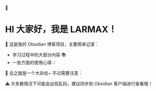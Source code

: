 <div class="relative overflow-hidden rounded-2xl border-2 border-blue-200 shadow-lg transition-all duration-300 hover:shadow-xl md:p-8 p-6 bg-gradient-to-br from-blue-50 to-indigo-50"> <!-- 装饰性边框元素 --> <div class="absolute -top-1 -left-1 w-10 h-10 border-t-2 border-l-2 border-blue-500 rounded-br-lg"></div> <div class="absolute -bottom-1 -right-1 w-10 h-10 border-b-2 border-r-2 border-blue-500 rounded-tl-lg"></div> <div class="flex flex-col sm:flex-row items-start sm:items-center gap-3 mb-6"> <span class="text-3xl">👋</span> <h1 class="text-2xl sm:text-3xl font-bold text-gray-800">HI 大家好，我是 LARMAX！</h1> </div> <div class="text-gray-700 space-y-4"> <p class="flex items-start gap-3"> <span class="text-xl mt-0.5">📝</span> 这是我的 <span class="font-semibold text-blue-600">Obsidian 博客项目</span>，主要用来记录： </p> <ul class="list-disc pl-12 space-y-2"> <li>学习过程中的大部分内容 📚</li> <li>一些方面的使用心得 💡</li> </ul> <p class="flex items-start gap-3"> <span class="text-xl mt-0.5">🍲</span> 总之就是一个大杂烩~ 不过需要注意： </p> <p class="pl-12 mt-1 text-amber-600 font-medium flex items-center gap-2"> <span>⚠️</span> 大多数情况下可能会出现乱码，建议同步到 Obsidian 客户端进行查看哦！ </p> </div> </div>
